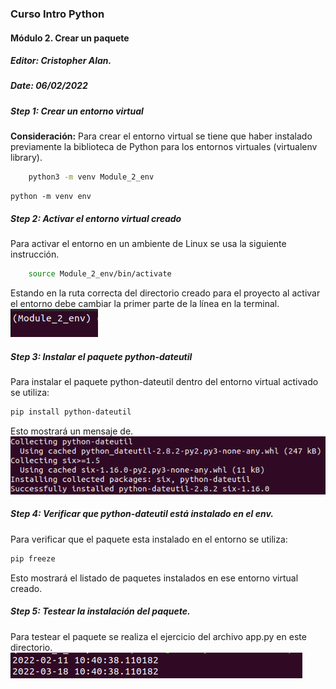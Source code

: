 ### **Curso Intro Python**
#### Módulo 2. Crear un paquete

##### Editor: Cristopher Alan.
##### Date: 06/02/2022

##### **Step 1:** Crear un entorno virtual

**Consideración:** Para crear el entorno virtual se tiene que haber instalado previamente la biblioteca de Python para los entornos virtuales (virtualenv library).
```bash
    python3 -m venv Module_2_env
```
    python -m venv env

##### **Step 2**: Activar el entorno virtual creado
Para activar el entorno en un ambiente de Linux se usa la siguiente instrucción.
```bash
    source Module_2_env/bin/activate
```
Estando en la ruta correcta del directorio creado para el proyecto al activar el entorno debe cambiar la primer parte de la línea en la terminal.
![Activar_entorno](https://github.com/CristopherA96/LaunchX_IntroPython_w1/blob/b57fbe44858ee299ca6adc7ae4daebddaaf326bc/images/launchx_module_2_s2.png)

##### **Step 3**: Instalar el paquete python-dateutil
Para instalar el paquete python-dateutil dentro del entorno virtual activado se utiliza:
```bash
pip install python-dateutil
```
Esto mostrará un mensaje de.
![Instalar_paquete](https://github.com/CristopherA96/LaunchX_IntroPython_w1/blob/79f7acf0812abd67faf2bf58e272042175f272ff/Module_2/Module_2_images/launchx_module_2_s3.png)

##### **Step 4**: Verificar que python-dateutil está instalado en el env.
Para verificar que el paquete esta instalado en el entorno se utiliza:
```bash
pip freeze
```
Esto mostrará el listado de paquetes instalados en ese entorno virtual creado.

##### **Step 5**: Testear la instalación del paquete.
Para testear el paquete se realiza el ejercicio del archivo app.py en este directorio.
![Testeo](https://github.com/CristopherA96/LaunchX_IntroPython_w1/blob/79f7acf0812abd67faf2bf58e272042175f272ff/Module_2/Module_2_images/launchx_module_2_s5.png)


